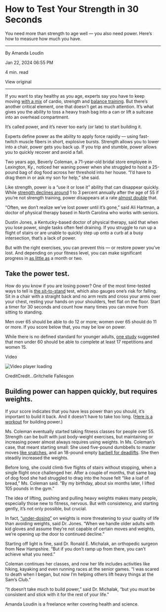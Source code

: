 # How to Test Your Strength in 30 Seconds

You need more than strength to age well — you also need power. Here’s how to measure how much you have.

---

By Amanda Loudin

Jan 22, 2024 06:55 PM

4 min. read

View original

---

If you want to stay healthy as you age, experts say you have to keep moving [with a mix](https://www.nytimes.com/2023/03/01/well/move/strength-exercises-aging.html) of cardio, strength and [balance training](https://www.nytimes.com/2022/08/12/well/move/balance-exercises.html). But there’s another critical element, one that doesn’t get as much attention. It’s what gives you the ability to toss a heavy trash bag into a can or lift a suitcase into an overhead compartment.

It’s called power, and it’s never too early (or late) to start building it.

Experts define power as the ability to apply force rapidly — using fast-twitch muscle fibers in short, explosive bursts. Strength allows you to lower into a chair, power gets you back up. If you trip and stumble, power allows you to quickly recover and avoid a fall.

Two years ago, Beverly Coleman, a 71-year-old bridal store employee in Lexington, Ky., noticed her waning power when she struggled to hoist a 25-pound bag of dog food across her threshold into her house. “I’d have to drag them in or ask my son for help,” she said.

Like strength, power is a “use it or lose it” ability that can disappear quickly. While [strength declines around](https://www.nytimes.com/2022/10/12/well/move/strength-training-beginners-guide.html) 1 to 3 percent annually after the age of 55 if you’re not strength training, power disappears at a rate [almost double](https://pubmed.ncbi.nlm.nih.gov/36036337/) that.

“Often, we don’t realize we’ve lost power until it’s gone,” said Ali Hartman, a doctor of physical therapy based in North Carolina who works with seniors.

Dustin Jones, a Kentucky-based doctor of physical therapy, said that when you lose power, single tasks often feel draining. If you struggle to run up a flight of stairs or are unable to quickly step up onto a curb at a busy intersection, that’s a lack of power.

But with the right exercises, you can prevent this — or restore power you’ve lost. And depending on your fitness level, you can make significant progress in [as little as](https://pubmed.ncbi.nlm.nih.gov/26163681/) a month or two.

## Take the power test.

How do you know if you are losing power? One of the most time-tested ways to tell is [the sit-to-stand](https://www.cdc.gov/steadi/pdf/STEADI-Assessment-30Sec-508.pdf) test, which also gauges one’s risk for falling. Sit in a chair with a straight back and no arm rests and cross your arms over your chest, resting your hands on your shoulders, feet flat on the floor. Start a timer for 30 seconds and count how many times you can move from sitting to standing.

Men over 65 should be able to do 12 or more; women over 65 should do 11 or more. If you score below that, you may be low on power.

While there is no defined standard for younger adults, [one study](https://pubmed.ncbi.nlm.nih.gov/22613940/) suggested that men under 60 should be able to complete at least 17 repetitions and women 15.

Video

![Video player loading](https://static01.nyt.com/images/2024/02/06/well/move/Test/Test-square640.jpg)

CreditCredit...Gritchelle Fallesgon

## Building power can happen quickly, but requires weights.

If your score indicates that you have less power than you should, it’s important to build it back. And it doesn’t have to take too long. ([Here is a workout](https://www.nytimes.com/2024/01/22/well/move/power-strength-aging-workout.html) for building power.)

Ms. Coleman eventually started taking fitness classes for people over 55. Strength can be built with just body-weight exercises, but maintaining or increasing power almost always requires using weights. In Ms. Coleman’s case, that meant starting small: She used five-pound dumbbells to master moves [like snatches](https://www.youtube.com/watch?v=3mlhF3dptAo), and an 18-pound empty [barbell for deadlifts](https://www.nytimes.com/2022/09/12/well/move/exercise-injuries.html). She then steadily increased the weights.

Before long, she could climb five flights of stairs without stopping, when a single flight once challenged her. After a couple of months, that same bag of dog food she had struggled to drag into the house felt “like a loaf of bread,” Ms. Coleman said. “By my birthday, about six months later, I lifted 105 pounds in the gym.”

The idea of lifting, pushing and pulling heavy weights makes many people, especially those new to fitness, nervous. But with consistency, and starting gently, it’s not only possible, but crucial.

In fact, [“under-dosing”](https://pubmed.ncbi.nlm.nih.gov/31343601/) on weights is more threatening to your quality of life than avoiding weights, said Dr. Jones. “When we handle older adults with kid gloves and assume they’re not capable of certain moves and weights, we’re opening up the door to continued decline.”

Starting off light is fine, said Dr. Ronald E. Michalak, an orthopedic surgeon from New Hampshire. “But if you don’t ramp up from there, you can’t achieve what you need.”

Coleman continues her classes, and now her life includes activities like hiking, kayaking and even running races at the senior games. “I was scared to death when I began, but now I’m helping others lift heavy things at the Sam’s Club.”

“It doesn’t take much to build power,” said Dr. Michalak, “but you must be consistent and stick with it for the rest of your life.”

Amanda Loudin is a freelance writer covering health and science.